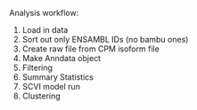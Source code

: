Analysis workflow:

1. Load in data
2. Sort out only ENSAMBL IDs (no bambu ones)
3. Create raw file from CPM isoform file
4. Make Anndata object
5. Filtering
6. Summary Statistics
7. SCVI model run
8. Clustering
